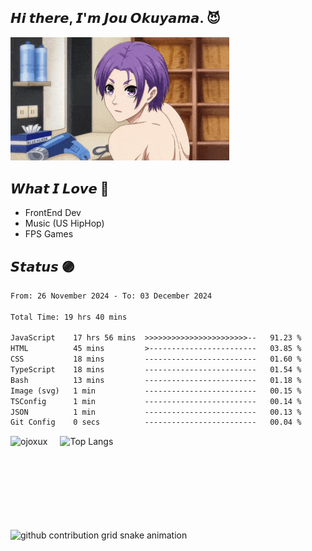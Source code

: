 ## 𝙃𝙞 𝙩𝙝𝙚𝙧𝙚, 𝙄'𝙢 𝙅𝙤𝙪 𝙊𝙠𝙪𝙮𝙖𝙢𝙖. 😈

<div align="left">
  <img src="assets/img/Reo-Mikage.gif" width="350" />
</div>

## 𝙒𝙝𝙖𝙩 𝙄 𝙇𝙤𝙫𝙚 💜

- FrontEnd Dev
- Music (US HipHop)
- FPS Games

## 𝙎𝙩𝙖𝙩𝙪𝙨 🟣

<!--START_SECTION:waka-->

```txt
From: 26 November 2024 - To: 03 December 2024

Total Time: 19 hrs 40 mins

JavaScript    17 hrs 56 mins  >>>>>>>>>>>>>>>>>>>>>>>--   91.23 %
HTML          45 mins         >------------------------   03.85 %
CSS           18 mins         -------------------------   01.60 %
TypeScript    18 mins         -------------------------   01.54 %
Bash          13 mins         -------------------------   01.18 %
Image (svg)   1 min           -------------------------   00.15 %
TSConfig      1 min           -------------------------   00.14 %
JSON          1 min           -------------------------   00.13 %
Git Config    0 secs          -------------------------   00.04 %
```

<!--END_SECTION:waka-->

<!--

### 🌱 my skills

#### 💻 FrontEnd

<img alt="my skills front" src="https://skillicons.dev/icons?theme=light&perline=9&i=html,css,js,ts,react,tailwind,vite" />

#### 💻 BackEnd

<img alt="my skills front" src="https://skillicons.dev/icons?theme=light&perline=8&i=go,php,nodejs,laravel,firebase,heroku,flask" />

#### 💻 Other, Tools

<img alt="my skills other" src="https://skillicons.dev/icons?theme=light&perline=8&i=c,cpp,cs,java,py,dart,flutter,unity,swift,opencv,tensorflow,figma,git,github" />

#### ✏️ Studying

<img alt="my skills other" src="https://skillicons.dev/icons?theme=light&perline=8&i=rails,ruby,rust,tauri,next" />

## 📈 Status

<p align="center">
  <img alt="Top Langs" height="150px" src="https://github-readme-stats.vercel.app/api/top-langs/?username=ojoxux&layout=compact&show_icons=true" />
  <img alt="github stats" height="150px" src="https://github-readme-stats.vercel.app/api?username=ojoxux" />
</p>
-->
<div style="display: flex; align-items: center; gap: 20px;">
  <img height="150px" src="https://github-readme-streak-stats.herokuapp.com/?user=ojoxux" alt="ojoxux" />
  <img height="150px" src="https://github-readme-stats.vercel.app/api/top-langs/?username=ojoxux&layout=compact&show_icons=true" alt="Top Langs" />
</div>

<picture>
  <source media="(prefers-color-scheme: dark)" srcset="https://raw.githubusercontent.com/{Ojoxux}/{Ojoxux}/output/github-contribution-grid-snake-dark.svg">
  <source media="(prefers-color-scheme: light)" srcset="https://raw.githubusercontent.com/{Ojoxux}/{Ojoxux}/output/github-contribution-grid-snake.svg">
  <img alt="github contribution grid snake animation" src="https://raw.githubusercontent.com/s{github_user_name}/{github_user_name}/output/github-contribution-grid-snake.svg">
</picture>
